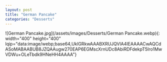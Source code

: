 ```yaml
---
layout: post
title: "German Pancake"
categories: "Desserts"
---
```

![German Pancake.jpg](/assets/images/Desserts/German Pancake.webp){: width="400" height="400" lqip="data:image/webp;base64,UklGRkwAAABXRUJQVlA4IEAAAACwAQCdASoMABAABUB8JZQAAugw270EAP6EGMscXrnUDc8AbiRDFdekpT5Iro1MwVDWu+OLeTbdk9HNeHH4AAAA"}

